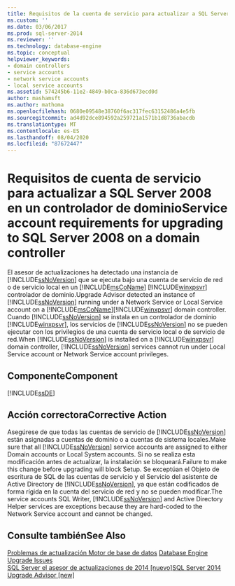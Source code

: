 ```yaml
---
title: Requisitos de la cuenta de servicio para actualizar a SQL Server 2008 en un controlador de dominio | Microsoft Docs
ms.custom: ''
ms.date: 03/06/2017
ms.prod: sql-server-2014
ms.reviewer: ''
ms.technology: database-engine
ms.topic: conceptual
helpviewer_keywords:
- domain controllers
- service accounts
- network service accounts
- local service accounts
ms.assetid: 574245b6-11e2-4849-b0ca-836d673ecd0d
author: mashamsft
ms.author: mathoma
ms.openlocfilehash: 0680e09548e38760f6ac317fec63152486a4e5fb
ms.sourcegitcommit: ad4d92dce894592a259721a1571b1d8736abacdb
ms.translationtype: MT
ms.contentlocale: es-ES
ms.lasthandoff: 08/04/2020
ms.locfileid: "87672447"
---
```

# <a name="service-account-requirements-for-upgrading-to-sql-server-2008-on-a-domain-controller"></a><span data-ttu-id="de751-102">Requisitos de cuenta de servicio para actualizar a SQL Server 2008 en un controlador de dominio</span><span class="sxs-lookup"><span data-stu-id="de751-102">Service account requirements for upgrading to SQL Server 2008 on a domain controller</span></span>
  <span data-ttu-id="de751-103">El asesor de actualizaciones ha detectado una instancia de [!INCLUDE[ssNoVersion](../../includes/ssnoversion-md.md)] que se ejecuta bajo una cuenta de servicio de red o de servicio local en un [!INCLUDE[msCoName](../../includes/msconame-md.md)] [!INCLUDE[winxpsvr](../../includes/winxpsvr-md.md)] controlador de dominio.</span><span class="sxs-lookup"><span data-stu-id="de751-103">Upgrade Advisor detected an instance of [!INCLUDE[ssNoVersion](../../includes/ssnoversion-md.md)] running under a Network Service or Local Service account on a [!INCLUDE[msCoName](../../includes/msconame-md.md)][!INCLUDE[winxpsvr](../../includes/winxpsvr-md.md)] domain controller.</span></span> <span data-ttu-id="de751-104">Cuando [!INCLUDE[ssNoVersion](../../includes/ssnoversion-md.md)] se instala en un controlador de dominio [!INCLUDE[winxpsvr](../../includes/winxpsvr-md.md)], los servicios de [!INCLUDE[ssNoVersion](../../includes/ssnoversion-md.md)] no se pueden ejecutar con los privilegios de una cuenta de servicio local o de servicio de red.</span><span class="sxs-lookup"><span data-stu-id="de751-104">When [!INCLUDE[ssNoVersion](../../includes/ssnoversion-md.md)] is installed on a [!INCLUDE[winxpsvr](../../includes/winxpsvr-md.md)] domain controller, [!INCLUDE[ssNoVersion](../../includes/ssnoversion-md.md)] services cannot run under Local Service account or Network Service account privileges.</span></span>  
  
## <a name="component"></a><span data-ttu-id="de751-105">Componente</span><span class="sxs-lookup"><span data-stu-id="de751-105">Component</span></span>  
 [!INCLUDE[ssDE](../../includes/ssde-md.md)]  
  
## <a name="corrective-action"></a><span data-ttu-id="de751-106">Acción correctora</span><span class="sxs-lookup"><span data-stu-id="de751-106">Corrective Action</span></span>  
 <span data-ttu-id="de751-107">Asegúrese de que todas las cuentas de servicio de [!INCLUDE[ssNoVersion](../../includes/ssnoversion-md.md)] están asignadas a cuentas de dominio o a cuentas de sistema locales.</span><span class="sxs-lookup"><span data-stu-id="de751-107">Make sure that all [!INCLUDE[ssNoVersion](../../includes/ssnoversion-md.md)] service accounts are assigned to either Domain accounts or Local System accounts.</span></span> <span data-ttu-id="de751-108">Si no se realiza esta modificación antes de actualizar, la instalación se bloqueará.</span><span class="sxs-lookup"><span data-stu-id="de751-108">Failure to make this change before upgrading will block Setup.</span></span> <span data-ttu-id="de751-109">Se exceptúan el Objeto de escritura de SQL de las cuentas de servicio y el Servicio del asistente de Active Directory de [!INCLUDE[ssNoVersion](../../includes/ssnoversion-md.md)], ya que están codificados de forma rígida en la cuenta del servicio de red y no se pueden modificar.</span><span class="sxs-lookup"><span data-stu-id="de751-109">The service accounts SQL Writer, [!INCLUDE[ssNoVersion](../../includes/ssnoversion-md.md)] and Active Directory Helper services are exceptions because they are hard-coded to the Network Service account and cannot be changed.</span></span>  
  
## <a name="see-also"></a><span data-ttu-id="de751-110">Consulte también</span><span class="sxs-lookup"><span data-stu-id="de751-110">See Also</span></span>  
 <span data-ttu-id="de751-111">[Problemas de actualización Motor de base de datos](../../../2014/sql-server/install/database-engine-upgrade-issues.md) </span><span class="sxs-lookup"><span data-stu-id="de751-111">[Database Engine Upgrade Issues](../../../2014/sql-server/install/database-engine-upgrade-issues.md) </span></span>  
 [<span data-ttu-id="de751-112">SQL Server el asesor de actualizaciones de 2014 &#91;nuevo&#93;</span><span class="sxs-lookup"><span data-stu-id="de751-112">SQL Server 2014 Upgrade Advisor &#91;new&#93;</span></span>](sql-server-2014-upgrade-advisor.md)  
  
  
